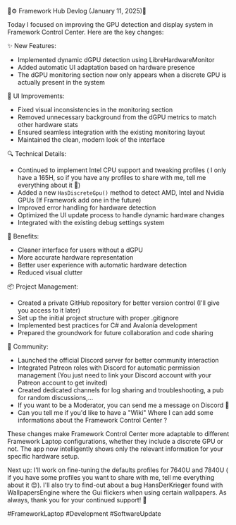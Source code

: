 🎨⚙️ Framework Hub Devlog (January 11, 2025)🔧

Today I focused on improving the GPU detection and display system in Framework Control Center. Here are the key changes:

✨ New Features:
- Implemented dynamic dGPU detection using LibreHardwareMonitor
- Added automatic UI adaptation based on hardware presence
- The dGPU monitoring section now only appears when a discrete GPU is actually present in the system

🎨 UI Improvements:
- Fixed visual inconsistencies in the monitoring section
- Removed unnecessary background from the dGPU metrics to match other hardware stats
- Ensured seamless integration with the existing monitoring layout
- Maintained the clean, modern look of the interface

🔍 Technical Details:
- Continued to implement Intel CPU support and tweaking profiles
( I only have a 165H, so if you have any profiles to share with me, tell me everything about it 🙏)
- Added a new `HasDiscreteGpu()` method to detect AMD, Intel and Nvidia GPUs (If Framework add one in the future) 
- Improved error handling for hardware detection
- Optimized the UI update process to handle dynamic hardware changes
- Integrated with the existing debug settings system

🎯 Benefits:
- Cleaner interface for users without a dGPU
- More accurate hardware representation
- Better user experience with automatic hardware detection
- Reduced visual clutter

📦 Project Management:
- Created a private GitHub repository for better version control (I'll give you access to it later)
- Set up the initial project structure with proper .gitignore
- Implemented best practices for C# and Avalonia development
- Prepared the groundwork for future collaboration and code sharing

💬 Community:
- Launched the official Discord server for better community interaction
- Integrated Patreon roles with Discord for automatic permission management 
(You just need to link your Discord account with your Patreon account to get invited)
- Created dedicated channels for log sharing and troubleshooting, a pub for random discussions,...
- If you want to be a Moderator, you can send me a message on Discord 👮
- Can you tell me if you'd like to have a "Wiki" Where I can add some informations about the Framework Control Center ?

These changes make Framework Control Center more adaptable to different Framework Laptop configurations, whether they include a discrete GPU or not. The app now intelligently shows only the relevant information for your specific hardware setup.

Next up: I'll work on fine-tuning the defaults profiles for 7640U and 7840U ( if you have some profiles you want to share with me, tell me everything about it 😊).
         I'll also try to find-out about a bug HansDerKrieger found with WallpapersEngine where the Gui flickers when using certain wallpapers.
As always, thank you for your continued support! 🙏

#FrameworkLaptop #Development #SoftwareUpdate

